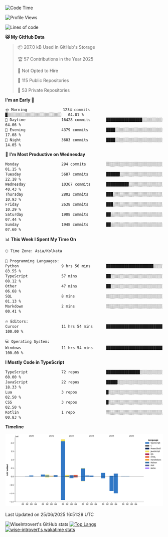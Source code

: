 <!--START_SECTION:waka-->
![Code Time](http://img.shields.io/badge/Code%20Time-2%2C363%20hrs%2054%20mins-blue)

![Profile Views](http://img.shields.io/badge/Profile%20Views-0-blue)

![Lines of code](https://img.shields.io/badge/From%20Hello%20World%20I%27ve%20Written-3.9%20million%20lines%20of%20code-blue)

**🐱 My GitHub Data** 

> 📦 207.0 kB Used in GitHub's Storage 
 > 
> 🏆 57 Contributions in the Year 2025
 > 
> 🚫 Not Opted to Hire
 > 
> 📜 115 Public Repositories 
 > 
> 🔑 53 Private Repositories 
 > 
**I'm an Early 🐤** 

```text
🌞 Morning                1234 commits        █░░░░░░░░░░░░░░░░░░░░░░░░   04.81 % 
🌆 Daytime                16428 commits       ████████████████░░░░░░░░░   64.06 % 
🌃 Evening                4379 commits        ████░░░░░░░░░░░░░░░░░░░░░   17.08 % 
🌙 Night                  3603 commits        ████░░░░░░░░░░░░░░░░░░░░░   14.05 % 
```
📅 **I'm Most Productive on Wednesday** 

```text
Monday                   294 commits         ░░░░░░░░░░░░░░░░░░░░░░░░░   01.15 % 
Tuesday                  5687 commits        ██████░░░░░░░░░░░░░░░░░░░   22.18 % 
Wednesday                10367 commits       ██████████░░░░░░░░░░░░░░░   40.43 % 
Thursday                 2802 commits        ███░░░░░░░░░░░░░░░░░░░░░░   10.93 % 
Friday                   2638 commits        ███░░░░░░░░░░░░░░░░░░░░░░   10.29 % 
Saturday                 1908 commits        ██░░░░░░░░░░░░░░░░░░░░░░░   07.44 % 
Sunday                   1948 commits        ██░░░░░░░░░░░░░░░░░░░░░░░   07.60 % 
```


📊 **This Week I Spent My Time On** 

```text
🕑︎ Time Zone: Asia/Kolkata

💬 Programming Languages: 
Python                   9 hrs 56 mins       █████████████████████░░░░   83.55 % 
TypeScript               57 mins             ██░░░░░░░░░░░░░░░░░░░░░░░   08.12 % 
Other                    47 mins             ██░░░░░░░░░░░░░░░░░░░░░░░   06.68 % 
SQL                      8 mins              ░░░░░░░░░░░░░░░░░░░░░░░░░   01.13 % 
Markdown                 2 mins              ░░░░░░░░░░░░░░░░░░░░░░░░░   00.41 % 

🔥 Editors: 
Cursor                   11 hrs 54 mins      █████████████████████████   100.00 % 

💻 Operating System: 
Windows                  11 hrs 54 mins      █████████████████████████   100.00 % 
```

**I Mostly Code in TypeScript** 

```text
TypeScript               72 repos            ███████████████░░░░░░░░░░   60.00 % 
JavaScript               22 repos            █████░░░░░░░░░░░░░░░░░░░░   18.33 % 
Lua                      3 repos             █░░░░░░░░░░░░░░░░░░░░░░░░   02.50 % 
CSS                      3 repos             █░░░░░░░░░░░░░░░░░░░░░░░░   02.50 % 
Kotlin                   1 repo              ░░░░░░░░░░░░░░░░░░░░░░░░░   00.83 % 
```



**Timeline**

![Lines of Code chart](https://raw.githubusercontent.com/wise-introvert/wise-introvert/master/assets/bar_graph.png)


 Last Updated on 25/06/2025 16:51:29 UTC
<!--END_SECTION:waka-->

![WiseIntrovert's GitHub stats](https://github-readme-stats.vercel.app/api?username=wise-introvert&count_private=true&show_icons=true)
[![Top Langs](https://github-readme-stats.vercel.app/api/top-langs/?username=wise-introvert&langs_count=10)](https://github.com/anuraghazra/github-readme-stats)
[![wise-introvert's wakatime stats](https://github-readme-stats.vercel.app/api/wakatime?username=wiseintrovert)](https://github.com/anuraghazra/github-readme-stats)
